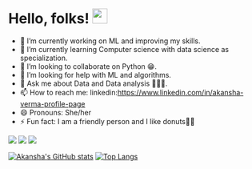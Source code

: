 # Hello, folks! <img src="https://raw.githubusercontent.com/MartinHeinz/MartinHeinz/master/wave.gif" width="30px">

<!--
**Akansha-cr/Akansha-cr** is a ✨ _special_ ✨ repository because its `README.md` (this file) appears on your GitHub profile.

Here are some ideas to get you started: -->

- 🔭 I’m currently working on ML and improving my skills.
- 🌱 I’m currently learning Computer science with data science as specialization.
- 👯 I’m looking to collaborate on Python 😁.
- 🤔 I’m looking for help with ML and algorithms.
- 💬 Ask me about Data and Data analysis 🙋‍♀️😊.
- 📫 How to reach me: linkedin:https://www.linkedin.com/in/akansha-verma-profile-page
- 😄 Pronouns: She/her
- ⚡ Fun fact: I am a friendly person and I like donuts🍩💮
<!-- badges -->

![](https://img.shields.io/badge/Code-Python-informational?style=flat&logo=python&logocolor=white&color=2bbc8a)
![](https://img.shields.io/badge/Code-Javascript-informational?style=flat&logo=JavaScript&logocolor=white&color=2bbc8a)
![](https://img.shields.io/badge/OS-Windows-informational?style=flat&logo=Windows&logocolor=white&color=2bbc8a)

<!-- cards -->

[![Akansha's GitHub stats](https://github-readme-stats.vercel.app/api?username=Akansha-cr&showicons=true&theme=radical)](https://github.com/Akansha-cr/github-readme-stats)
[![Top Langs](https://github-readme-stats.vercel.app/api/top-langs/?username=Akansha-cr&layout=compact&theme=radical)](https://github.com/Akansha-cr/github-readme-stats)
